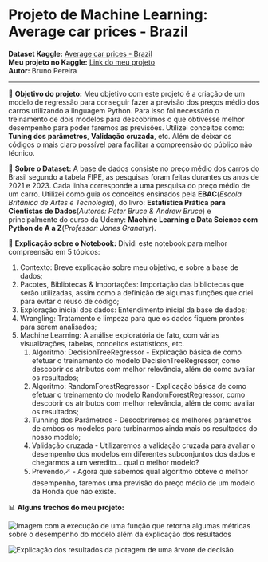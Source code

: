 # Projeto de Machine Learning: Average car prices - Brazil
**Dataset Kaggle:** [Average car prices - Brazil](https://www.kaggle.com/datasets/vagnerbessa/average-car-prices-bazil/data) <br>
**Meu projeto no Kaggle:** [Link do meu projeto](https://www.kaggle.com/code/nerdygames/machine-learning-average-car-prices-brazil) <br>
**Autor:** Bruno Pereira <br>

---
🎯 **Objetivo do projeto:** Meu objetivo com este projeto é a criação de um modelo de regressão para conseguir fazer a previsão dos preços médio dos carros utilizando a linguagem Python. Para isso foi necessário o treinamento de dois modelos para descobrimos o que obtivesse melhor desempenho para poder faremos as previsões. Utilizei conceitos como: **Tuning dos parâmetros**, **Validação cruzada**, etc. Além de deixar os códigos o mais claro possível para facilitar a compreensão do público não técnico. <br>

🎲 **Sobre o Dataset:** A base de dados consiste no preço médio dos carros do Brasil segundo a tabela FIPE, as pesquisas foram feitas durantes os anos de 2021 e 2023. Cada linha corresponde a uma pesquisa do preço médio de um carro.  Utilizei como guia os conceitos ensinados pela **EBAC**(*Escola Britânica de Artes e Tecnologia*), do livro: **Estatística Prática para Cientistas de Dados**(*Autores: Peter Bruce & Andrew Bruce*) e principalmente do curso da Udemy: **Machine Learning e Data Science com Python de A a Z**(*Professor: Jones Granatyr*).

🔎 **Explicação sobre o Notebook:** Dividi este notebook para melhor compreensão em 5 tópicos:
  1. Contexto: Breve explicação sobre meu objetivo, e sobre a base de dados;
  2. Pacotes, Bibliotecas & Importações: Importação das bibliotecas que serão utilizadas, assim como a definição de algumas funções que criei para evitar o reuso de código;
  3. Exploração inicial dos dados: Entendimento inicial da base de dados;
  4. Wrangling: Tratamento e limpeza para que os dados fiquem prontos para serem analisados;
  5. Machine Learning: A análise exploratória de fato, com várias visualizações, tabelas, conceitos estatísticos, etc. <br>
     1. Algoritmo: DecisionTreeRegressor - Explicação básica de como efetuar o treinamento do modelo DecisionTreeRegressor, como descobrir os atributos com melhor relevância, além de como avaliar os resultados;
     2. Algoritmo: RandomForestRegressor - Explicação básica de como efetuar o treinamento do modelo RandomForestRegressor, como descobrir os atributos com melhor relevância, além de como avaliar os resultados;
     3. Tunning dos Parâmetros - Descobriremos os melhores parâmetros de ambos os modelos para turbinarmos ainda mais os resultados do nosso modelo;
     4. Validação cruzada - Utilizaremos a validação cruzada para avaliar o desempenho dos modelos em diferentes subconjuntos dos dados e chegarmos a um veredito... qual o melhor modelo?
     5. Prevendo🪄 - Agora que sabemos qual algoritmo obteve o melhor desempenho, faremos uma previsão do preço médio de um modelo da Honda que não existe.

📊 **Alguns trechos do meu projeto:**

![Imagem com a execução de uma função que retorna algumas métricas sobre o desempenho do modelo além da explicação dos resultados](https://github.com/user-attachments/assets/64680ae1-8ad1-4c81-bc1a-c46f7e509a71)

![Explicação dos resultados da plotagem de uma árvore de decisão](https://github.com/user-attachments/assets/22af3aa1-7ced-43da-b5da-5ac56522b108)
